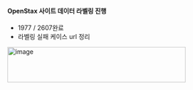 #### OpenStax 사이트 데이터 라벨링 진행
- 1977 / 2607완료
- 라벨링 실패 케이스 url 정리

<img width="400" height="80" alt="image" src="https://github.com/user-attachments/assets/825f10dd-f88e-4294-82f8-39d0da2ce67f" />
